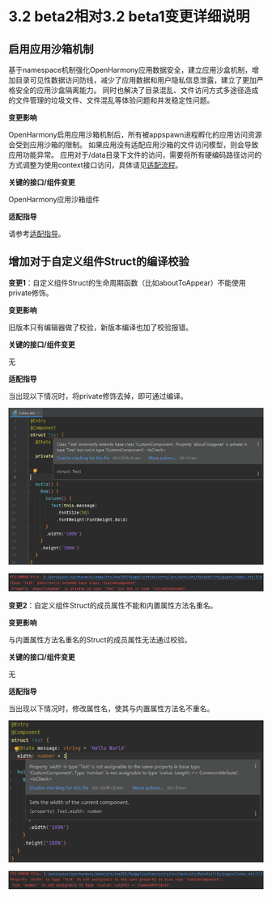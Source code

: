 # 3.2 beta2相对3.2 beta1变更详细说明

## 启用应用沙箱机制

基于namespace机制强化OpenHarmony应用数据安全，建立应用沙盒机制，增加目录可见性数据访问防线，减少了应用数据和用户隐私信息泄露，建立了更加严格安全的应用沙盒隔离能力。
同时也解决了目录混乱、文件访问方式多途径造成的文件管理的垃圾文件、文件混乱等体验问题和并发稳定性问题。

**变更影响**

OpenHarmony启用应用沙箱机制后，所有被appspawn进程孵化的应用访问资源会受到应用沙箱的限制。
如果应用没有适配应用沙箱的文件访问模型，则会导致应用功能异常。
应用对于/data目录下文件的访问，需要将所有硬编码路径访问的方式调整为使用context接口访问，具体请见[适配流程](application-sandbox-adaptation-guide.md#适配流程)。

**关键的接口/组件变更**

OpenHarmony应用沙箱组件

**适配指导**

请参考[适配指导](application-sandbox-adaptation-guide.md)。

## 增加对于自定义组件Struct的编译校验

**变更1**：自定义组件Struct的生命周期函数（比如aboutToAppear）不能使用private修饰。

**变更影响**

旧版本只有编辑器做了校验，新版本编译也加了校验报错。

**关键的接口/组件变更**

无

**适配指导**

当出现以下情况时，将private修饰去掉，即可通过编译。

![](figures/compile-change1-1.png)

![](figures/compile-change1-2.png)

**变更2**：自定义组件Struct的成员属性不能和内置属性方法名重名。

**变更影响**

与内置属性方法名重名的Struct的成员属性无法通过校验。

**关键的接口/组件变更**

无

**适配指导**

当出现以下情况时，修改属性名，使其与内置属性方法名不重名。

![](figures/compile-change2-1.png)

![](figures/compile-change2-2.png)
